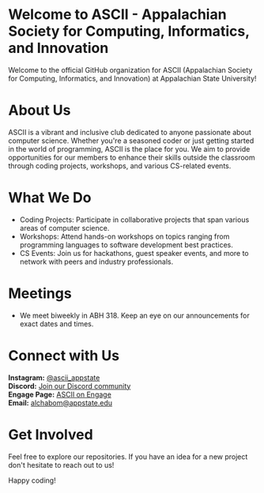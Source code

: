 # Welcome to ASCII - Appalachian Society for Computing, Informatics, and Innovation

Welcome to the official GitHub organization for ASCII (Appalachian Society for Computing, Informatics, and Innovation) at Appalachian State University!

# About Us
ASCII is a vibrant and inclusive club dedicated to anyone passionate about computer science. Whether you're a seasoned coder or just getting started in the world of programming, ASCII is the place for you. We aim to provide opportunities for our members to enhance their skills outside the classroom through coding projects, workshops, and various CS-related events.

# What We Do
* Coding Projects: Participate in collaborative projects that span various areas of computer science.
* Workshops: Attend hands-on workshops on topics ranging from programming languages to software development best practices.
* CS Events: Join us for hackathons, guest speaker events, and more to network with peers and industry professionals.

# Meetings
* We meet biweekly in ABH 318. Keep an eye on our announcements for exact dates and times.

# Connect with Us
**Instagram:** [@ascii_appstate](https://www.instagram.com/ascii_appstate/) </br>
**Discord:** [Join our Discord community](https://discord.gg/44V38WZ9nh) </br>
**Engage Page:** [ASCII on Engage](https://appstate.campuslabs.com/engage/organization/appalachian-society-for-computing-informatics-and-) </br>
**Email:** alchabom@appstate.edu

# Get Involved
Feel free to explore our repositories. If you have an idea for a new project don't hesitate to reach out to us!

Happy coding!
